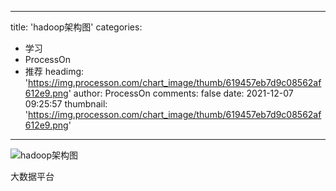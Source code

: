 
---
title: 'hadoop架构图'
categories: 
 - 学习
 - ProcessOn
 - 推荐
headimg: 'https://img.processon.com/chart_image/thumb/619457eb7d9c08562af612e9.png'
author: ProcessOn
comments: false
date: 2021-12-07 09:25:57
thumbnail: 'https://img.processon.com/chart_image/thumb/619457eb7d9c08562af612e9.png'
---

<div>   
<img class="thumb" alt="hadoop架构图" src="https://img.processon.com/chart_image/thumb/619457eb7d9c08562af612e9.png" referrerpolicy="no-referrer">
<p>大数据平台</p>  
</div>
            